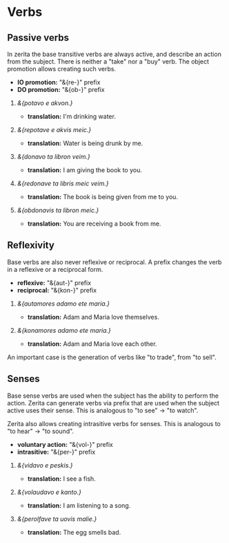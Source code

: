 # <x-trans>Verbs</x-trans>

## <x-trans>Passive verbs</x-trans>

<x-trans>In zerita the base transitive verbs are always active, and describe an action from the subject.</x-trans>
<x-trans>There is neither a "take" nor a "buy" verb.</x-trans>
<x-trans>The object promotion allows creating such verbs.</x-trans>

- **<x-trans>IO promotion</x-trans>:** <x-trans>"&{re-}" prefix</x-trans>
- **<x-trans>DO promotion</x-trans>:** <x-trans>"&{ob-}" prefix</x-trans>

1.  _&{potavo e akvon.}_

    - **<x-trans>translation</x-trans>:** <x-trans>I'm drinking water.</x-trans>

1.  _&{repotave e akvis meic.}_

    - **<x-trans>translation</x-trans>:** <x-trans>Water is being drunk by me.</x-trans>

1.  _&{donavo ta libron veim.}_

    - **<x-trans>translation</x-trans>:** <x-trans>I am giving the book to you.</x-trans>

1.  _&{redonave ta libris meic veim.}_

    - **<x-trans>translation</x-trans>:** <x-trans>The book is being given from me to you.</x-trans>

1.  _&{obdonavis ta libron meic.}_

    - **<x-trans>translation</x-trans>:** <x-trans>You are receiving a book from me.</x-trans>

## <x-trans>Reflexivity</x-trans>

<x-trans>Base verbs are also never reflexive or reciprocal.</x-trans>
<x-trans>A prefix changes the verb in a reflexive or a reciprocal form.</x-trans>

- **<x-trans>reflexive</x-trans>:** <x-trans>"&{aut-}" prefix</x-trans>
- **<x-trans>reciprocal</x-trans>:** <x-trans>"&{kon-}" prefix</x-trans>

1.  _&{autamores adamo ete maria.}_

    - **<x-trans>translation</x-trans>:** <x-trans>Adam and Maria love themselves.</x-trans>

1.  _&{konamores adamo ete maria.}_

    - **<x-trans>translation</x-trans>:** <x-trans>Adam and Maria love each other.</x-trans>

<x-trans>An important case is the generation of verbs like "to trade", from "to sell".</x-trans>

## <x-trans>Senses</x-trans>

<x-trans>Base sense verbs are used when the subject has the ability to perform the action.</x-trans>
<x-trans>Zerita can generate verbs via prefix that are used when the subject active uses their sense.</x-trans>
<x-trans>This is analogous to "to see" -> "to watch".</x-trans>

<x-trans>Zerita also allows creating intrasitive verbs for senses.</x-trans>
<x-trans>This is analogous to "to hear" -> "to sound".</x-trans>

- **<x-trans>voluntary action</x-trans>:** <x-trans>"&{vol-}" prefix</x-trans>
- **<x-trans>intrasitive</x-trans>:** <x-trans>"&{per-}" prefix</x-trans>

1.  _&{vidavo e peskis.}_

    - **<x-trans>translation</x-trans>:** <x-trans>I see a fish.</x-trans>

1.  _&{volaudavo e kanto.}_

    - **<x-trans>translation</x-trans>:** <x-trans>I am listening to a song.</x-trans>

1.  _&{perolfave ta uovis malie.}_

    - **<x-trans>translation</x-trans>:** <x-trans>The egg smells bad.</x-trans>
